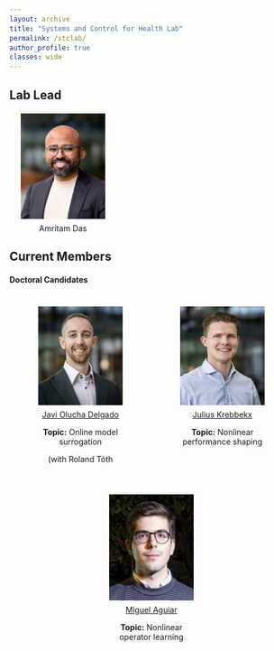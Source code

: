 ```yaml
---
layout: archive
title: "Systems and Control for Health Lab"
permalink: /stclab/
author_profile: true
classes: wide
---
```


<style>
.member-container {
  display: flex;
  flex-wrap: wrap;
  justify-content: space-around; /* Adjust spacing as necessary */
}

.member {
  text-align: center; /* Center the text below the images */
  margin: 20px; /* Space between each member */
  width: 150px; /* Set a width for the member boxes */
}

.member img {
  max-width: 100%; /* Ensure images are responsive */
  height: auto; /* Maintain aspect ratio */
}
.name {
  font-weight: normal; /* Make the font normal, not bold */
  font-size: 14px; /* Make the font smaller */
  margin-top: 5px; /* Reduce space above the name */
}
</style>



## Lab Lead 

  <div class="member">
    <img src="/assets/amritam.jpg" alt="John Doe" />
    <h3 class="name">Amritam Das</h3>
  </div>

## Current Members

#### Doctoral Candidates

<div class="member-container">
  
  <div class="member">
    <img src="/assets/members/Javi.jpg" alt="Javi" />
    <h3 class="name"><a href="https://scholar.google.com/citations?hl=it&user=zMM1AJ4AAAAJ&view_op=list_works&sortby=pubdate">Javi Olucha Delgado</a></h3>
   <h3 class="name"><strong>Topic:</strong> Online model surrogation</h3>
   <h3 class="name">(with Roland Tóth</h3>
  </div>

  <div class="member">
    <img src="/assets/members/Julius.jpg" alt="Julius" />
    <h3 class="name"><a href="https://scholar.google.com/citations?user=Fk_c6L4AAAAJ&hl=en">Julius Krebbekx</a></h3>
   <h3 class="name"><strong>Topic:</strong> Nonlinear performance shaping</h3>
  </div>

  <div class="member">
    <img src="/assets/members/Miguel.jpeg" alt="Miguel" />
    <h3 class="name"><a href="https://scholar.google.com/citations?user=9LxTyZMAAAAJ&hl=en">Miguel Aguiar</a></h3>
   <h3 class="name"><strong>Topic:</strong> Nonlinear operator learning</h3>
  </div>

  <!-- Add more members as needed -->

</div>

<!--You can download a PDF copy of my CV [here](/files/AmritamCV.pdf).-->
